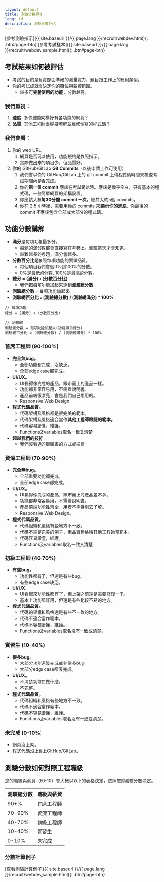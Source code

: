 ```yaml
---
layout: default
title: 測驗分數評估
lang: id
description: 測驗分數評估
---
```




[參考測驗指示]({{ site.baseurl }}/{{ page.lang }}/recruit/webdev.html){: .btn#page-btn}
[參考考試樣本]({{ site.baseurl }}/{{ page.lang }}/recruit/webdev_sample.html){: .btn#page-btn}

## 考試結果如何被評估
* 考試的目的是用實際面準確的測量實力，題目跟工作上的應用類似。
* 你的考試成就會決定你的職位與薪資範圍。
	* 越多可**完整使用的功能**，分數越高。

### 我們重視：
1. **速度.** 多快速能架構好有各功能的網頁？
1. **品質.** 其他工程師很容易瞭解並維修你寫的程式碼？

### 我們會看：
1. 你的 web URL。
	1. 網頁是否可以使用，功能規格是依照指示。
	1. 實際做出來的項目少，但品質好。
1. 你的 GitHub/GitLab **Git Commits**（以後申請工作可使用）
	1. 我們會以你的 GitHub/GitLab 上的 git commit 上傳程式碼時間來檢查考試期間內是否完成。
	1. 你的**第一個 commit** 應該在考試開始時。應該是幾乎空白，只有基本的程式碼，一些簡單網頁的架構設置。
	1. 你應該大概**每30分鐘 commit 一次**，總共大約5個 commits。
	1. 你在 2.5 小時裡，需要用你的 commits 來**顯示你的進度**。你最後的 commit 不應該包含全部或大部分的程式碼。

## 功能分數講解

* **滿分**是每項功能最多分。
	* 每題的滿分數都會直接寫在考卷上。測驗當天才會知道。
	* 越難越長的考題，滿分會越多。
* **分數百分比**是依照每項功能的實做品質。
	* 每個項目我們會個0%到100%的分數。
	* 0%是最低的分數, 100%是最高的分數。
* **總分 = (滿分) x (分數百分比)**
	* 我們把每項功能加起來達到**測驗總分數.**
* **測驗總分數** = 每項功能加起來
* **測驗總百分比 = (測驗總分數) / (測驗總滿分) * 100%**

```
// 每項功能
總分 = (滿分) x (分數百分比)

// 測驗總
測驗總分數 = 每項功能加起來(功能項目總分)
測驗總百分比 = (測驗總分數) / (測驗總滿分) * 100%

```

### 首席工程師 (90-100%)
* **完全無bug。**
	* 全部功能都完成，沒缺乏。
	* 全部edge case都完成。
* **UI/UX。**
	* UI長得像完成的產品，跟市面上的產品一樣。
	* 功能都非常容易用，不需看說明書。
	* 產品前端很漂亮，會是我們自己想用的。
	* Responsive Web Design
* **程式代碼品質。**
	* 代碼架構及風格都是很完美的範本。
	* 代碼架構及風格適合當作**其他工程師跟隨的範本。**
    * 代碼容易讀懂，維護。
    * Functions及variables取名一致又清楚
* **超越我們的技術**
	* 我們沒看過的很厲害的方式或技術

### 資深工程師 (70-90%)
* **完全無bug。**
	* 全部重要功能都完成。
	* 全部edge case都完成。
* **UI/UX。**
	* UI長得像完成的產品，跟市面上的產品差不多。
	* 功能都非常容易用，不需看說明書。
	* 產品前端功能性齊全，用者不需特別去了解。
	* Responsive Web Design。
* **程式代碼品質。**
	* 代碼組織和風格有些地方不一致。
	* 代碼不需是完美的例子，但品質夠格給其他工程師當範本。
	* 代碼容易讀懂，維護。
	* Functions及variables取名一致又清楚

### 初級工程師 (40-70%)
* **有些bug。**
	* 功能性都有了，但還是有些bug。
	* 有些edge case缺乏。
* **UI/UX.**
	* UI看起來功能性都有了，但上架之前還是需要修復一下。
	* 基本上功能都好用，但還是有些比較不易的地方。
* **程式代碼品質。**
	* 代碼的架構和風格還是有些不一致的地方。
	* 代碼不適合當作範本。
	* 代碼不容易讀懂，維護。
	* Functions及variables取名沒有一致或清楚。

### 實習生 (10-40%)
* **很多bug。**
	* 大部分功能還沒完成或非常多bug。
	* 大部分edge case都沒完成。
* **UI/UX。**
	* 不清楚功能在做什麼。
	* 不完整。
* **程式代碼品質。**
	* 代碼組織和風格有些地方不一致。
	* 代碼不適合當作範本。
	* 代碼不容易讀懂，維護。
	* Functions及variables取名沒有一致或清楚。

### 未完成 (0-10%)
* 網頁沒上架。
* 程式代碼沒上傳上GitHub/GitLab。

## 測驗分數如何對照工程職級

您的職級與薪資（E0-10）會大概以以下的表格決定，依照您的測驗分數決定。

| 測驗總分數 | 職級與薪資 |
| --- | --- |
| 90+% | 首席工程師 |
| 70-90% | 資深工程師 |
| 40-70% | 初級工程師 |
| 10-40% | 實習生 |
| 0-10% | 未完成 |

### 分數計算例子

[查看測驗計算例子]({{ site.baseurl }}/{{ page.lang }}/recruit/webdev_sample.html){: .btn#page-btn}

